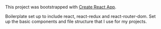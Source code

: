This project was bootstrapped with [Create React App](https://github.com/facebookincubator/create-react-app).

Boilerplate set up to include react, react-redux and react-router-dom. Set up the basic components and file structure that I use for my projects.
